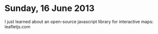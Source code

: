 Sunday, 16 June 2013
===============================

I just learned about an open-source javascript library for interactive maps: leafletjs.com

